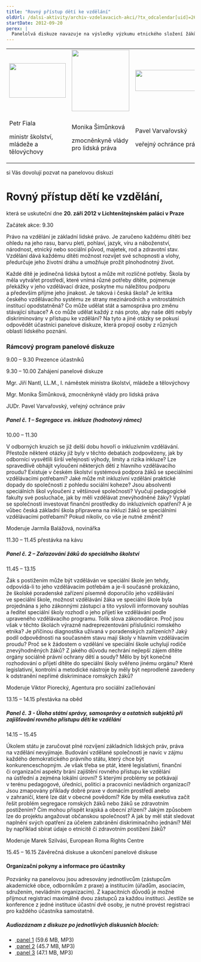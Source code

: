 ```yaml
---
title: "Rovný přístup dětí ke vzdělání"
oldUrl: /dalsi-aktivity/archiv-vzdelavacich-akci/?tx_odcalendar[uid]=26&cHash=2f1a35bc56fd88e8b0c60f206d92c596
startDate: 2012-09-20
perex: |
  Panelolvá diskuze navazuje na výsledky výzkumu etnického složení žáků bývalých zvláštních škol. Umožní odborníkům, aby v diskuzi hledali odpovědi na otázku, co může stát a samospráva udělat pro změnu stávající situace.
---
```


<p><table summary="" cellpadding="0" cellspacing="0" class="align-center"><tbody><tr><td rowspan="1"><img src="https://www.ochrance.cz/uploads/RTEmagicC_MSMT.jpg.jpg" height="92" width="151" alt="" /></td><td rowspan="1"><img src="https://www.ochrance.cz/uploads/RTEmagicC_vlada.jpg.jpg" height="164" width="154" alt="" /></td><td rowspan="1"><img src="https://www.ochrance.cz/uploads/RTEmagicC_logo-male2.jpg.jpg" height="56" width="284" alt="" /></td></tr><tr><td><p>Petr Fiala</p>
<p>ministr školství, mládeže a tělovýchovy</p></td><td><p>Monika Šimůnková</p>
<p>zmocněnkyně vlády pro lidská práva</p></td><td><p>Pavel Varvařovský</p>
<p>veřejný ochránce práv</p></td></tr></tbody></table></p>
<p>si Vás dovolují pozvat na panelovou diskuzi</p><h1>Rovný přístup dětí ke vzdělání,</h1><p>která se uskuteční dne <strong>20. září 2012 v Lichtenštejnském paláci v Praze</strong></p>
<p>Začátek akce: 9.30</p>
<p>Právo na vzdělání je základní lidské právo. Je zaručeno každému dítěti bez ohledu na jeho rasu, barvu pleti, pohlaví, jazyk, víru a náboženství, národnost, etnický nebo sociální původ, majetek, rod a zdravotní stav. Vzdělání dává každému dítěti možnost rozvíjet své schopnosti a vlohy, předurčuje jeho životní dráhu a umožňuje prožít plnohodnotný život. </p>
<p>Každé dítě je jedinečná lidská bytost a může mít rozličné potřeby. Škola by měla vytvářet prostředí, které vnímá různé potřeby dítěte, pojmenuje překážky v jeho vzdělávací dráze, poskytne mu náležitou podporu a především přijme jeho jinakost. Je taková i česká škola? Je kritika českého vzdělávacího systému ze strany mezinárodních a vnitrostátních institucí opodstatněná? Co může udělat stát a samospráva pro změnu stávající situace? A co může udělat každý z nás proto, aby naše děti nebyly diskriminovány v přístupu ke vzdělání? Na tyto a jiné otázky se pokusí odpovědět účastníci panelové diskuze, která propojí osoby z různých oblastí lidského poznání. </p><h3>Rámcový program panelové diskuze</h3><p>9.00 – 9.30 Prezence účastníků</p>
<p>9.30 – 10.00 Zahájení panelové diskuze</p>
<p>Mgr. Jiří Nantl, LL.M., I. náměstek ministra školství, mládeže a tělovýchovy </p>
<p>Mgr. Monika Šimůnková, zmocněnkyně vlády pro lidská práva</p>
<p>JUDr. Pavel Varvařovský, veřejný ochránce práv</p><h5>Panel č. 1 – Segregace vs. inkluze (hodnotový rámec)</h5><p>10.00 – 11.30</p>
<p>V odborných kruzích se již delší dobu hovoří o inkluzívním vzdělávání. Přestože některé otázky již byly v těchto debatách zodpovězeny, jak by odborníci vysvětlili širší veřejnosti výhody, limity a rizika inkluze? Lze spravedlivě obhájit vyloučení některých dětí z hlavního vzdělávacího proudu? Existuje v českém školství systémová podpora žáků se speciálními vzdělávacími potřebami? Jaké může mít inkluzívní vzdělání praktické dopady do společnosti z pohledu sociální koheze? Jsou absolventi speciálních škol vyloučeni z většinové společnosti? Vyučují pedagogické fakulty své posluchače, jak by měli vzdělávat znevýhodněné žáky? Vyplatí se společnosti investovat finanční prostředky do inkluzívních opatření? A je vůbec česká základní škola připravena na inkluzi žáků se speciálními vzdělávacími potřebami? Pokud nikoliv, co vše je nutné změnit?</p>
<p>Moderuje Jarmila Balážová, novinářka </p>
<p>11.30 – 11.45 přestávka na kávu</p><h5>Panel č. 2 – Zařazování žáků do speciálního školství</h5><p>11.45 – 13.15</p>
<p>Žák s postižením může být vzděláván ve speciální škole jen tehdy, odpovídá-li to jeho vzdělávacím potřebám a je-li současně prokázáno, že školské poradenské zařízení písemně doporučilo jeho vzdělávání ve speciální škole, možnost vzdělávání žáka ve speciální škole byla projednána s jeho zákonnými zástupci a tito vyslovili informovaný souhlas a ředitel speciální školy rozhodl o jeho přijetí ke vzdělávání podle upraveného vzdělávacího programu. Tolik slova zákonodárce. Proč jsou však v těchto školách výrazně nadreprezentováni příslušníci romského etnika? Je příčinou diagnostika užívaná v poradenských zařízeních? Jaký podíl odpovědnosti na současném stavu mají školy v hlavním vzdělávacím proudu? Proč se k žádostem o vzdělání ve speciální škole uchylují rodiče znevýhodněných žáků? Z jakého důvodu nechrání nejlepší zájem dítěte orgány sociálně právní ochrany dětí a soudy? Mělo by být konečné rozhodování o přijetí dítěte do speciální školy svěřeno jinému orgánu? Které legislativní, kontrolní a metodické nástroje by měly být neprodleně zavedeny k odstranění nepřímé diskriminace romských žáků?</p>
<p>Moderuje Viktor Piorecký, Agentura pro sociální začleňování</p>
<p>13.15 – 14.15 přestávka na oběd</p><h5>Panel č. 3 - Úloha státní správy, samosprávy a ostatních subjektů při zajišťování rovného přístupu dětí ke vzdělání</h5><p>14.15 – 15.45</p>
<p>Úkolem státu je zaručovat plné rozvíjení základních lidských práv, práva na vzdělání nevyjímaje. Budování vzdělané společnosti je navíc v zájmu každého demokratického právního státu, který chce být konkurenceschopným. Je však třeba se ptát, které legislativní, finanční či organizační aspekty brání zajištění rovného přístupu ke vzdělání na ústřední a zejména lokální úrovni? S kterými problémy se potkávají v terénu pedagogové, úředníci, politici a pracovníci nevládních organizací? Jsou zmapovány příklady dobré praxe v domácím prostředí anebo v zahraničí, které lze dát v obecné povědomí? Kde by měla exekutiva začít řešit problém segregace romských žáků nebo žáků se zdravotním postižením? Čím mohou přispět krajská a obecní zřízení? Jakým způsobem lze do projektu angažovat občanskou společnost? A jak by měl stát sledovat naplnění svých opatření za účelem zabránění diskriminačního jednání? Měl by například sbírat údaje o etnicitě či zdravotním postižení žáků?</p>
<p>Moderuje Marek Szilvási, European Roma Rights Centre</p>
<p>15.45 – 16.15 Závěrečná diskuse a ukončení panelové diskuse</p><h4>Organizační pokyny a informace pro účastníky</h4><p>Pozvánky na panelovou jsou adresovány jednotlivcům (zástupcům akademické obce, odborníkům z praxe) a institucím (úřadům, asociacím, sdružením, nevládním organizacím). Z kapacitních důvodů je možné přijmout registraci maximálně dvou zástupců za každou instituci. Jestliže se konference z jedné instituce účastní dvě osoby, je nutné provést registraci pro každého účastníka samostatně.  </p><h5>Audiozáznam z diskuze po jednotlivých diskusních blocích:</h5><ul><li><a href="https://www.ochrance.cz/uploads-import/DISKRIMINACE/aktuality/20.9.2012_Prssva_dYtyte_I..MP3" target="_blank"><img alt="" src="https://www.ochrance.cz/typo3/ext/od_linkdesc/icons/mp3.gif" class="od_linkdesc_icon" /> panel 1</a> (59.6 MB, MP3)</li><li><a href="https://www.ochrance.cz/uploads-import/DISKRIMINACE/aktuality/20.9.2012_Prssva_dYtyte_II..MP3" target="_blank"><img alt="" src="https://www.ochrance.cz/typo3/ext/od_linkdesc/icons/mp3.gif" class="od_linkdesc_icon" /> panel 2</a> (45.7 MB, MP3)</li><li><a href="https://www.ochrance.cz/uploads-import/DISKRIMINACE/aktuality/20.9.2012_Prssva_dYtyte_III..MP3" target="_blank"><img alt="" src="https://www.ochrance.cz/typo3/ext/od_linkdesc/icons/mp3.gif" class="od_linkdesc_icon" /> panel 3</a> (47.1 MB, MP3)</li></ul><p> </p>
